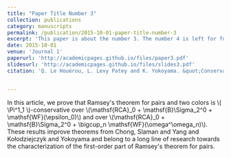```yaml
---
title: "Paper Title Number 3"
collection: publications
category: manuscripts
permalink: /publication/2015-10-01-paper-title-number-3
excerpt: 'This paper is about the number 3. The number 4 is left for future work.'
date: 2015-10-01
venue: 'Journal 1'
paperurl: 'http://academicpages.github.io/files/paper3.pdf'
slidesurl: 'http://academicpages.github.io/files/slides3.pdf'
citation: 'Q. Le Houérou, L. Levy Patey and K. Yokoyama. &quot;Conservation of Ramsey's theorem for pairs and well-foundedness.&quot; '


---
```


In this article, we prove that Ramsey's theorem for pairs and two colors is \\( \Pi^1_1 \\)-conservative over \\(\mathsf{RCA}_0 + \mathsf{B}\Sigma_2^0 + \mathsf{WF}(\epsilon_0)\\) and over \\(\mathsf{RCA}_0 + \mathsf{B}\Sigma_2^0 + \bigcup_n \mathsf{WF}(\omega^\omega_n)\\). These results improve theorems from Chong, Slaman and Yang and Kołodziejczyk and Yokoyama and belong to a long line of research towards the characterization of the first-order part of Ramsey's theorem for pairs.
